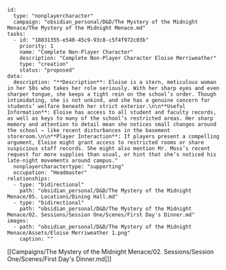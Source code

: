 
```RpgManager4
id: 
  type: "nonplayercharacter"
  campaign: "obsidian_personal/D&D/The Mystery of the Midnight Menace/The Mystery of the Midnight Menace.md"
tasks: 
  - id: "18831355-e540-45c9-93c8-c5f4f972c03b"
    priority: 1
    name: "Complete Non-Player Character"
    description: "Complete Non-Player Character Eloise Merriweather"
    type: "creation"
    status: "proposed"
data: 
  description: "**Description**: Eloise is a stern, meticulous woman in her 50s who takes her role seriously. With her sharp eyes and even sharper tongue, she keeps a tight rein on the school’s order. Though intimidating, she is not unkind, and she has a genuine concern for students’ welfare beneath her strict exterior.\n\n**Useful Information**: Eloise has access to all student and faculty records, as well as keys to many of the school’s restricted areas. Her sharp memory and attention to detail mean she notices small changes around the school — like recent disturbances in the basement storeroom.\n\n**Player Interaction**: If players present a compelling argument, Eloise might grant access to restricted rooms or share suspicious staff records. She might also mention Mr. Moss’s recent request for more supplies than usual, or hint that she’s noticed his late-night movements around campus."
  nonplayercharactertype: "supporting"
  occupation: "Headmaster"
relationships: 
  - type: "bidirectional"
    path: "obsidian_personal/D&D/The Mystery of the Midnight Menace/05. Locations/Dining Hall.md"
  - type: "bidirectional"
    path: "obsidian_personal/D&D/The Mystery of the Midnight Menace/02. Sessions/Session One/Scenes/First Day's Dinner.md"
images: 
  - path: "obsidian_personal/D&D/The Mystery of the Midnight Menace/Assets/Eloise Merriweather 1.png"
    caption: ""
```




















































































































































































































































































































































































































































































































































































































































































































































































































































































































































































































































































































































































































































































































































































































































































































































































































































































































































































































































































































































































































































































































































































































































































































































































































































































































































































































































































































































































































































































































































































































































































































































































































































































































































































































































































































































































































































































































































































































































































































































































































































































































































































































































































































































































































































































































































































































































































































































































































































































































































































































































































































































































































































































































































































































































































































































































































































































































































































































































































































































































































































































































































































































































































































































































































































































































































































































































































































































































































































































































































































































































































































































































































































































































































































































































































































































































































































































































































































































































































































































































































































































































































































































































































































































































































































































































































































































































































































































































































































































































































































































































































































































































































































































































































































































































































































































































































































































































































































































































































































































































































































































































































































































































































































































































































































































































































































































































































































































































































































































































































































































































































































































































































































































































































































































































































































































































































































































































































































































































































































































































































































































































































































































































































































































































































































































































































































































































































































































































































































































































































































































































































































































































































































































































































































































































































































































































































































































































































































































































































































































































































































































































































































































































































































































































































































































































































































































































































































































































































































































































































































































































































































































































































































































































































































































































































































































































































































































































































































































































































































































































































































































































































































































































































































































































































































































































































































































































































































































































































































































































































































































































































































































































































































































































































































































































































































































































































































































































































































































































































































































































































































































































































































































































































































































































































































































































































































































































































































































































































































































































































































































































































































































































































































































































































































































































































































































































































































































































































































































































































































































































































































































































































































































































































































































































































































































































































































































































































































































































































































































































































































































































































































































































































































































































































































































































































































































































































































































































































































































































































































































































































































































































































































































































































































































































































































































































































































































































































































































































































































































































































































































































































































































































































































































































































































































































































































































































































































































































































































































































































































































































































































































































































































































































































































































































































































































































































































































































































































































































































































































































































































































































































































































































































































































































































































































































































































































































































































































































































































































































































































































































































































































































































































































































































































































































































































































































































































































































































































































































































































































































































































































































































































































































































































































































































































































































































































































































































































































































































































































































































































































































































































































































































































































































































































































































































































































































































































































































































































































































































































































































































































































































































































































































































































































































































































































































































































































































































































































































































































































































































































































































































































































































































































































































































































































































































































































































































































































































































































































































































































































































































































































































































































































































































































































































































































































































































































































































































































































































































































































































































































































































































































































































































































































































































































































































































































































































































































































































































































































































































































































































































































































































































































































































































































































































































































































































































































































































































































































































































































































































































































































































































































































































































































































































































































































































































































































































































































































































































































































































[[Campaigns/The Mystery of the Midnight Menace/02. Sessions/Session One/Scenes/First Day's Dinner.md|]]